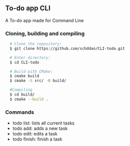 ## To-do app CLI
A To-do app made for Command Line

### Cloning, building and compiling
``` bash
  # Clone the repository:
  $ git clone https://github.com/schddan/CLI-todo.git

  # Enter directory:
  $ cd CLI-todo

  # Build with CMake:
  $ cmake build
  $ cmake -S src/ -B build/

  #Compiling
  $ cd build/
  $ cmake --build .
```

### Commands
- todo list: lists all current tasks
- todo add: adds a new task
- todo edit: edits a task
- todo finish: finish a task